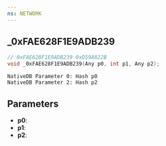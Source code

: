 ```yaml
---
ns: NETWORK
---
```

## _0xFAE628F1E9ADB239

```c
// 0xFAE628F1E9ADB239 0xD59A822B
void _0xFAE628F1E9ADB239(Any p0, int p1, Any p2);
```

```
NativeDB Parameter 0: Hash p0
NativeDB Parameter 2: Hash p2
```

## Parameters
* **p0**: 
* **p1**: 
* **p2**: 

